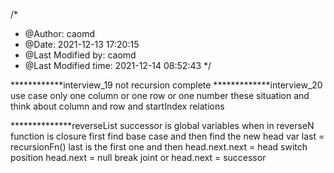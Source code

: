 /*
 * @Author: caomd 
 * @Date: 2021-12-13 17:20:15 
 * @Last Modified by: caomd
 * @Last Modified time: 2021-12-14 08:52:43
 */

************interview_19
not recursion complete
*************interview_20
use case only one column or one row or one number these situation
and think about column and row and startIndex relations

**************reverseList
successor is global variables when in reverseN function is closure
first find base case and then
find the new head
var last = recursionFn()
last is the first one
and then head.next.next = head  switch position 
head.next = null break joint or head.next = successor 